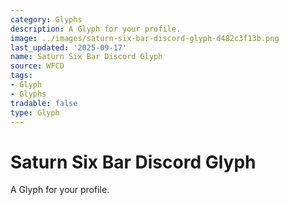 ```yaml
---
category: Glyphs
description: A Glyph for your profile.
image: ../images/saturn-six-bar-discord-glyph-d482c3f13b.png
last_updated: '2025-09-17'
name: Saturn Six Bar Discord Glyph
source: WFCD
tags:
- Glyph
- Glyphs
tradable: false
type: Glyph
---
```


# Saturn Six Bar Discord Glyph

A Glyph for your profile.

